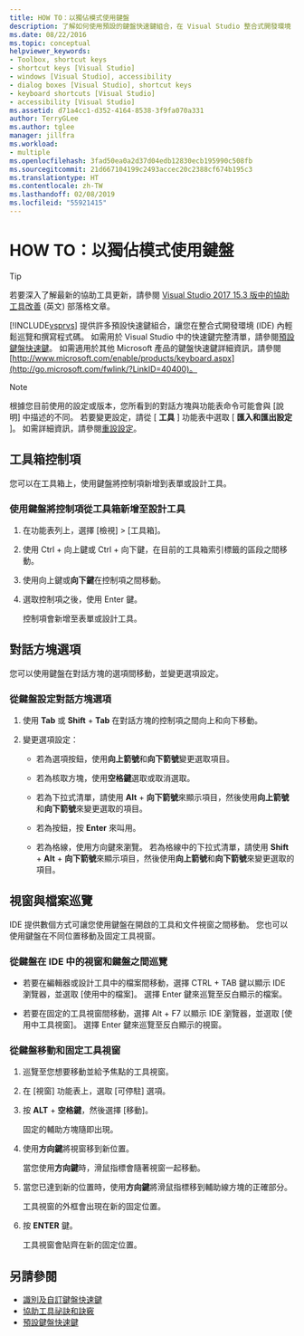 ```yaml
---
title: HOW TO：以獨佔模式使用鍵盤
description: 了解如何使用預設的鍵盤快速鍵組合，在 Visual Studio 整合式開發環境 (IDE) 中輕鬆巡覽和撰寫程式碼。
ms.date: 08/22/2016
ms.topic: conceptual
helpviewer_keywords:
- Toolbox, shortcut keys
- shortcut keys [Visual Studio]
- windows [Visual Studio], accessibility
- dialog boxes [Visual Studio], shortcut keys
- keyboard shortcuts [Visual Studio]
- accessibility [Visual Studio]
ms.assetid: d71a4cc1-d352-4164-8538-3f9fa070a331
author: TerryGLee
ms.author: tglee
manager: jillfra
ms.workload:
- multiple
ms.openlocfilehash: 3fad50ea0a2d37d04edb12830ecb195990c508fb
ms.sourcegitcommit: 21d667104199c2493accec20c2388cf674b195c3
ms.translationtype: HT
ms.contentlocale: zh-TW
ms.lasthandoff: 02/08/2019
ms.locfileid: "55921415"
---
```

# <a name="how-to-use-the-keyboard-exclusively"></a>HOW TO：以獨佔模式使用鍵盤

> [!TIP]
> 若要深入了解最新的協助工具更新，請參閱 [Visual Studio 2017 15.3 版中的協助工具改善](https://blogs.msdn.microsoft.com/visualstudio/2017/08/14/accessibility-improvements-in-visual-studio-2017-version-15-3/) \(英文\) 部落格文章。

[!INCLUDE[vsprvs](../../code-quality/includes/vsprvs_md.md)] 提供許多預設快速鍵組合，讓您在整合式開發環境 (IDE) 內輕鬆巡覽和撰寫程式碼。 如需用於 Visual Studio 中的快速鍵完整清單，請參閱[預設鍵盤快速鍵](../../ide/default-keyboard-shortcuts-in-visual-studio.md)。 如需適用於其他 Microsoft 產品的鍵盤快速鍵詳細資訊，請參閱 [http://www.microsoft.com/enable/products/keyboard.aspx](http://go.microsoft.com/fwlink/?LinkID=40400)。

> [!NOTE]
> 根據您目前使用的設定或版本，您所看到的對話方塊與功能表命令可能會與 [說明] 中描述的不同。 若要變更設定，請從 [ **工具** ] 功能表中選取 [ **匯入和匯出設定** ]。 如需詳細資訊，請參閱[重設設定](../environment-settings.md#reset-settings)。

## <a name="toolbox-controls"></a>工具箱控制項

您可以在工具箱上，使用鍵盤將控制項新增到表單或設計工具。

### <a name="to-add-controls-from-the-toolbox-to-a-designer-from-the-keyboard"></a>使用鍵盤將控制項從工具箱新增至設計工具

1. 在功能表列上，選擇 [檢視] > [工具箱]。

2. 使用 Ctrl + 向上鍵或 Ctrl + 向下鍵，在目前的工具箱索引標籤的區段之間移動。

3. 使用向上鍵或**向下鍵**在控制項之間移動。

4. 選取控制項之後，使用 Enter 鍵。

   控制項會新增至表單或設計工具。

## <a name="dialog-box-options"></a>對話方塊選項

 您可以使用鍵盤在對話方塊的選項間移動，並變更選項設定。

### <a name="to-set-dialog-box-options-from-the-keyboard"></a>從鍵盤設定對話方塊選項

1.  使用 **Tab** 或 **Shift** + **Tab** 在對話方塊的控制項之間向上和向下移動。

2.  變更選項設定：

    -   若為選項按鈕，使用**向上箭號**和**向下箭號**變更選取項目。

    -   若為核取方塊，使用**空格鍵**選取或取消選取。

    -   若為下拉式清單，請使用 **Alt** + **向下箭號**來顯示項目，然後使用**向上箭號**和**向下箭號**來變更選取的項目。

    -   若為按鈕，按 **Enter** 來叫用。

    -   若為格線，使用方向鍵來瀏覽。 若為格線中的下拉式清單，請使用 **Shift** + **Alt** + **向下箭號**來顯示項目，然後使用**向上箭號**和**向下箭號**來變更選取的項目。

## <a name="window-and-file-navigation"></a>視窗與檔案巡覽

 IDE 提供數個方式可讓您使用鍵盤在開啟的工具和文件視窗之間移動。 您也可以使用鍵盤在不同位置移動及固定工具視窗。

### <a name="to-navigate-among-windows-and-files-in-the-ide-from-the-keyboard"></a>從鍵盤在 IDE 中的視窗和鍵盤之間巡覽

-   若要在編輯器或設計工具中的檔案間移動，選擇 CTRL + TAB 鍵以顯示 IDE 瀏覽器，並選取 [使用中的檔案]。 選擇 Enter 鍵來巡覽至反白顯示的檔案。

-   若要在固定的工具視窗間移動，選擇 Alt + F7 以顯示 IDE 瀏覽器，並選取 [使用中工具視窗]。 選擇 Enter 鍵來巡覽至反白顯示的視窗。

### <a name="to-move-and-dock-tool-windows-from-the-keyboard"></a>從鍵盤移動和固定工具視窗

1.  巡覽至您想要移動並給予焦點的工具視窗。

2.  在 [視窗] 功能表上，選取 [可停駐] 選項。

3.  按 **ALT** + **空格鍵**，然後選擇 [移動]。

     固定的輔助方塊隨即出現。

4.  使用**方向鍵**將視窗移到新位置。

     當您使用**方向鍵**時，滑鼠指標會隨著視窗一起移動。

5.  當您已達到新的位置時，使用**方向鍵**將滑鼠指標移到輔助線方塊的正確部分。

     工具視窗的外框會出現在新的固定位置。

6.  按 **ENTER** 鍵。

     工具視窗會貼齊在新的固定位置。

## <a name="see-also"></a>另請參閱

* [識別及自訂鍵盤快速鍵](../../ide/identifying-and-customizing-keyboard-shortcuts-in-visual-studio.md)
* [協助工具祕訣和訣竅](../../ide/reference/accessibility-tips-and-tricks.md)
* [預設鍵盤快速鍵](../../ide/default-keyboard-shortcuts-in-visual-studio.md)